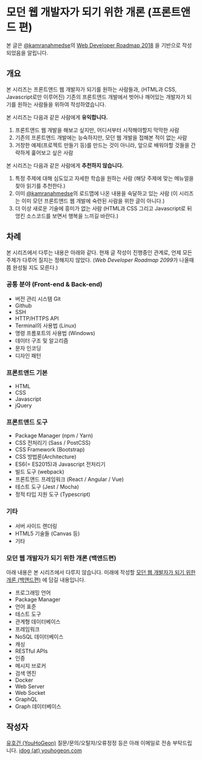 # 모던 웹 개발자가 되기 위한 개론 (프론트앤드 편)
본 글은 [@kamranahmedse](https://twitter.com/kamranahmedse)의 [Web Developer Roadmap 2018](https://github.com/kamranahmedse/developer-roadmap) 을 기반으로 작성되었음을 알립니다.

## 개요
본 시리즈는 프론트앤드 웹 개발자가 되기를 원하는 사람들과, (HTML과 CSS, Javascript로만 이루어진) 기존의 프론트앤드 개발에서 벗어나 깨어있는 개발자가 되기를 원하는 사람들을 위하여 작성하였습니다.

본 시리즈는 다음과 같은 사람에게 **유익합니다.**
1. 프론트앤드 웹 개발을 해보고 싶지만, 어디서부터 시작해야할지 막막한 사람
1. 기존의 프론트앤드 개발에는 능숙하지만, 모던 웹 개발을 접해본 적이 없는 사람
1. 거창한 예제(프로젝트 만들기 등)를 만드는 것이 아니라, 앞으로 배워야할 것들을 간략하게 훑어보고 싶은 사람

본 시리즈는 다음과 같은 사람에게 **추천하지 않습니다.**
1. 특정 주제에 대해 심도있고 자세한 학습을 원하는 사람 (해당 주제에 맞는 메뉴얼을 찾아 읽기를 추천한다.)
1. 이미 [@kamranahmedse](https://twitter.com/kamranahmedse)의 로드맵에 나온 내용을 숙달하고 있는 사람 (이 시리즈는 이미 모던 프론트앤드 웹 개발에 숙련된 사람을 위한 글이 아니다.)
1. 더 이상 새로운 기술에 흥미가 없는 사람 (HTML과 CSS 그리고 Javascript로 뒤엉킨 소스코드를 보면서 행복을 느끼길 바란다.)

## 차례
본 시리즈에서 다루는 내용은 아래와 같다. 현재 글 작성이 진행중인 관계로, 언제 모든 주제가 다루어 질지는 정해지지 않았다. (*Web Developer Roadmap 2099*가 나올때 쯤 완성될 지도 모른다.)

### 공통 분야 (Front-end & Back-end)
* 버전 관리 시스템 Git
* Github
* SSH
* HTTP/HTTPS API
* Terminal의 사용법 (Linux)
* 명령 프롬포트의 사용법 (Windows)
* 데이터 구조 및 알고리즘
* 문자 인코딩
* 디자인 패턴

### 프론트앤드 기본
* HTML
* CSS
* Javascript
* jQuery

### 프론트앤드 도구
* Package Manager (npm / Yarn)
* CSS 전처리기 (Sass / PostCSS)
* CSS Framework (Bootstrap)
* CSS 방법론(Architecture)
* ES6(= ES2015)과 Javascript 전처리기
* 빌드 도구 (webpack)
* 프론트앤드 프레임워크 (React / Angular / Vue)
* 테스트 도구 (Jest / Mocha)
* 정적 타입 지원 도구 (Typescript)

### 기타
* 서버 사이드 랜더링
* HTML5 기술들 (Canvas 등)
* 기타

### 모던 웹 개발자가 되기 위한 개론 (백앤드편)
아래 내용은 본 시리즈에서 다루지 않습니다. 미래에 작성할 [모던 웹 개발자가 되기 위한 개론 (백앤드편)](#) 에 담길 내용입니다.
* 프로그래밍 언어
* Package Manager
* 언어 표준
* 테스트 도구
* 관계형 데이터베이스
* 프레임워크
* NoSQL 데이터베이스
* 캐싱
* RESTful APIs
* 인증
* 메시지 브로커
* 검색 엔진
* Docker
* Web Server
* Web Socket
* GraphQL
* Graph 데이터베이스

## 작성자
[유호건 (YouHoGeon)](http://www.youhogeon.com)
질문/문의/오탈자/오류정정 등은 아래 이메일로 전송 부탁드립니다.
[idog (at) youhogeon.com](mailto://idog@youhogeon.com)
